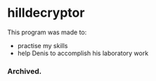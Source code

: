 # hilldecryptor
This program was made to:
* practise my skills
* help Denis to accomplish his laboratory work

### Archived.
